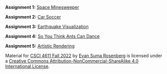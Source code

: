 **Assignment 1:** [Space Minesweeper](https://csci-4611-fall-2022.github.io/Builds/Assignment-1)

**Assignment 2:** [Car Soccer](https://csci-4611-fall-2022.github.io/Builds/Assignment-2)

**Assignment 3:** [Earthquake Visualization](https://csci-4611-fall-2022.github.io/Builds/Assignment-3)

**Assignment 4:** [So You Think Ants Can Dance](https://csci-4611-fall-2022.github.io/Builds/Assignment-4)

**Assignment 5:** [Artistic Rendering](https://csci-4611-fall-2022.github.io/Builds/Assignment-5)



Material for [CSCI 4611 Fall 2022](https://csci-4611-fall-2022.github.io) by [Evan Suma Rosenberg](https://illusioneering.umn.edu/) is licensed under a [Creative Commons Attribution-NonCommercial-ShareAlike 4.0 International License](http://creativecommons.org/licenses/by-nc-sa/4.0/).